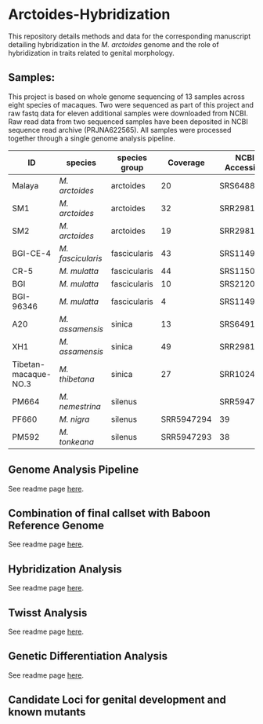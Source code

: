 # Arctoides-Hybridization
This repository details methods and data for the corresponding manuscript detailing hybridization in the _M. arctoides_ genome and the role of hybridization in traits related to genital morphology. 

## Samples:

This project is based on whole genome sequencing of 13 samples across eight species of macaques. Two were sequenced as part of this project and raw fastq data for eleven additional samples were downloaded from NCBI. Raw read data from two sequenced samples have been deposited in NCBI sequence read archive (PRJNA622565). All samples were processed together through a single genome analysis pipeline.

| ID | species | species group | Coverage | NCBI Accession | Sex |
| -- | -- | -- | -- | -- | -- |
| Malaya | _M. arctoides_ | arctoides | 20 | SRS6488501 | F
| SM1 | _M. arctoides_ | arctoides | 32 | SRR2981139 | F
| SM2 | _M. arctoides_ | arctoides | 19 | SRR2981140 | F
| BGI-CE-4 | _M. fascicularis_ | fascicularis  | 43 | SRS114988 | F
| CR-5 | _M. mulatta_ | fascicularis | 44 | SRS115022 | F
| BGI | _M. mulatta_ |  fascicularis | 10 |  SRS212016| M
| BGI-96346 | _M. mulatta_ |  fascicularis | 4 |SRS114988|   M
| A20 | _M. assamensis_ | sinica | 13 | SRS6491954 | F
| XH1 | _M. assamensis_ | sinica | 49 | SRR2981114 | M
| Tibetan-macaque-NO.3 | _M. thibetana_ | sinica | 27 | SRR1024051 | F
| PM664 | _M. nemestrina_ | silenus | | SRR5947292 | 40 | M 
| PF660 | _M. nigra_ | silenus | SRR5947294 | 39 | F
| PM592 | _M. tonkeana_ | silenus | SRR5947293 | 38 | M


## Genome Analysis Pipeline

See readme page [here](https://github.com/StevisonLab/Arctoides-Hybridization/blob/main/Genome%20Analysis%20Pipeline.md).

## Combination of final callset with Baboon Reference Genome

See readme page [here](https://github.com/StevisonLab/Arctoides-Hybridization/blob/main/Baboon%20Reference%20Genome%20Add%20On.md).

## Hybridization Analysis

See readme page [here](https://github.com/StevisonLab/Arctoides-Hybridization/blob/main/Hybridization_Analysis.md).

## Twisst Analysis

See readme page [here](https://github.com/StevisonLab/Arctoides-Hybridization/blob/main/Twisst.md).

## Genetic Differentiation Analysis

See readme page [here](https://github.com/StevisonLab/Arctoides-Hybridization/blob/main/Genetic%20Differentiation.md).

## Candidate Loci for genital development and known mutants
